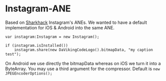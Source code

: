 Instagram-ANE
=============

Based on [Sharkhack](https://github.com/sharkhack) Instagram's ANEs. We wanted to have a default implementation for iOS & Android into the same ANE.

```actionscript3
var instagram:Instagram = new Instagram();

if (instagram.isInstalled())
	instagram.share(new DaVikingCodeLogo().bitmapData, "my caption test");
```

On Android we use directly the bitmapData whereas on iOS we turn it into a ByteArray. You may use a third argument for the compressor. Default is `new JPEGEncoderOptions();`
